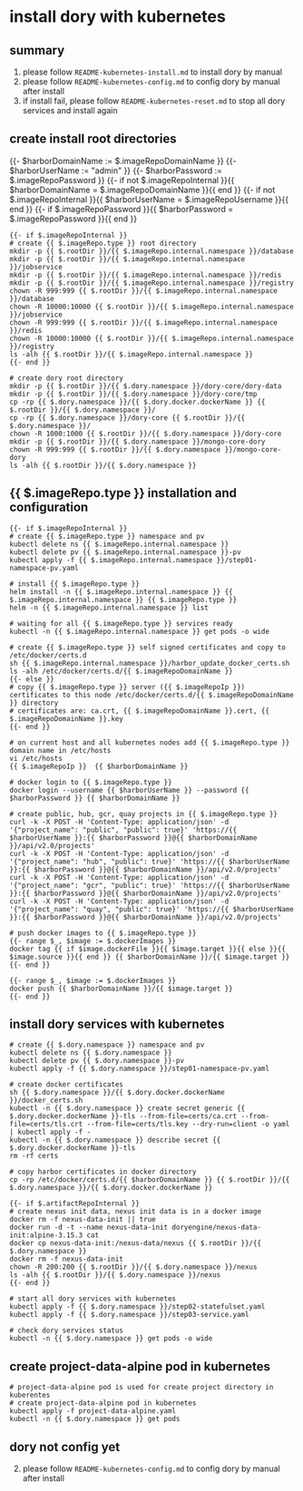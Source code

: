 # install dory with kubernetes

## summary

1. please follow `README-kubernetes-install.md` to install dory by manual
2. please follow `README-kubernetes-config.md` to config dory by manual after install
3. if install fail, please follow `README-kubernetes-reset.md` to stop all dory services and install again

## create install root directories

{{- $harborDomainName := $.imageRepoDomainName }}
{{- $harborUserName := "admin" }}
{{- $harborPassword := $.imageRepoPassword }}
{{- if not $.imageRepoInternal }}{{ $harborDomainName = $.imageRepoDomainName }}{{ end }}
{{- if not $.imageRepoInternal }}{{ $harborUserName = $.imageRepoUsername }}{{ end }}
{{- if $.imageRepoPassword }}{{ $harborPassword = $.imageRepoPassword }}{{ end }}

```shell script
{{- if $.imageRepoInternal }}
# create {{ $.imageRepo.type }} root directory
mkdir -p {{ $.rootDir }}/{{ $.imageRepo.internal.namespace }}/database
mkdir -p {{ $.rootDir }}/{{ $.imageRepo.internal.namespace }}/jobservice
mkdir -p {{ $.rootDir }}/{{ $.imageRepo.internal.namespace }}/redis
mkdir -p {{ $.rootDir }}/{{ $.imageRepo.internal.namespace }}/registry
chown -R 999:999 {{ $.rootDir }}/{{ $.imageRepo.internal.namespace }}/database
chown -R 10000:10000 {{ $.rootDir }}/{{ $.imageRepo.internal.namespace }}/jobservice
chown -R 999:999 {{ $.rootDir }}/{{ $.imageRepo.internal.namespace }}/redis
chown -R 10000:10000 {{ $.rootDir }}/{{ $.imageRepo.internal.namespace }}/registry
ls -alh {{ $.rootDir }}/{{ $.imageRepo.internal.namespace }}
{{- end }}

# create dory root directory
mkdir -p {{ $.rootDir }}/{{ $.dory.namespace }}/dory-core/dory-data
mkdir -p {{ $.rootDir }}/{{ $.dory.namespace }}/dory-core/tmp
cp -rp {{ $.dory.namespace }}/{{ $.dory.docker.dockerName }} {{ $.rootDir }}/{{ $.dory.namespace }}/
cp -rp {{ $.dory.namespace }}/dory-core {{ $.rootDir }}/{{ $.dory.namespace }}/
chown -R 1000:1000 {{ $.rootDir }}/{{ $.dory.namespace }}/dory-core
mkdir -p {{ $.rootDir }}/{{ $.dory.namespace }}/mongo-core-dory
chown -R 999:999 {{ $.rootDir }}/{{ $.dory.namespace }}/mongo-core-dory
ls -alh {{ $.rootDir }}/{{ $.dory.namespace }}

```

## {{ $.imageRepo.type }} installation and configuration

```shell script
{{- if $.imageRepoInternal }}
# create {{ $.imageRepo.type }} namespace and pv
kubectl delete ns {{ $.imageRepo.internal.namespace }}
kubectl delete pv {{ $.imageRepo.internal.namespace }}-pv
kubectl apply -f {{ $.imageRepo.internal.namespace }}/step01-namespace-pv.yaml

# install {{ $.imageRepo.type }}
helm install -n {{ $.imageRepo.internal.namespace }} {{ $.imageRepo.internal.namespace }} {{ $.imageRepo.type }}
helm -n {{ $.imageRepo.internal.namespace }} list

# waiting for all {{ $.imageRepo.type }} services ready
kubectl -n {{ $.imageRepo.internal.namespace }} get pods -o wide

# create {{ $.imageRepo.type }} self signed certificates and copy to /etc/docker/certs.d
sh {{ $.imageRepo.internal.namespace }}/harbor_update_docker_certs.sh
ls -alh /etc/docker/certs.d/{{ $.imageRepoDomainName }}
{{- else }}
# copy {{ $.imageRepo.type }} server ({{ $.imageRepoIp }}) certificates to this node /etc/docker/certs.d/{{ $.imageRepoDomainName }} directory
# certificates are: ca.crt, {{ $.imageRepoDomainName }}.cert, {{ $.imageRepoDomainName }}.key
{{- end }}

# on current host and all kubernetes nodes add {{ $.imageRepo.type }} domain name in /etc/hosts
vi /etc/hosts
{{ $.imageRepoIp }}  {{ $harborDomainName }}

# docker login to {{ $.imageRepo.type }}
docker login --username {{ $harborUserName }} --password {{ $harborPassword }} {{ $harborDomainName }}

# create public, hub, gcr, quay projects in {{ $.imageRepo.type }}
curl -k -X POST -H 'Content-Type: application/json' -d '{"project_name": "public", "public": true}' 'https://{{ $harborUserName }}:{{ $harborPassword }}@{{ $harborDomainName }}/api/v2.0/projects'
curl -k -X POST -H 'Content-Type: application/json' -d '{"project_name": "hub", "public": true}' 'https://{{ $harborUserName }}:{{ $harborPassword }}@{{ $harborDomainName }}/api/v2.0/projects'
curl -k -X POST -H 'Content-Type: application/json' -d '{"project_name": "gcr", "public": true}' 'https://{{ $harborUserName }}:{{ $harborPassword }}@{{ $harborDomainName }}/api/v2.0/projects'
curl -k -X POST -H 'Content-Type: application/json' -d '{"project_name": "quay", "public": true}' 'https://{{ $harborUserName }}:{{ $harborPassword }}@{{ $harborDomainName }}/api/v2.0/projects'

# push docker images to {{ $.imageRepo.type }}
{{- range $_, $image := $.dockerImages }}
docker tag {{ if $image.dockerFile }}{{ $image.target }}{{ else }}{{ $image.source }}{{ end }} {{ $harborDomainName }}/{{ $image.target }}
{{- end }}

{{- range $_, $image := $.dockerImages }}
docker push {{ $harborDomainName }}/{{ $image.target }}
{{- end }}
```

## install dory services with kubernetes

```shell script
# create {{ $.dory.namespace }} namespace and pv
kubectl delete ns {{ $.dory.namespace }}
kubectl delete pv {{ $.dory.namespace }}-pv
kubectl apply -f {{ $.dory.namespace }}/step01-namespace-pv.yaml

# create docker certificates
sh {{ $.dory.namespace }}/{{ $.dory.docker.dockerName }}/docker_certs.sh
kubectl -n {{ $.dory.namespace }} create secret generic {{ $.dory.docker.dockerName }}-tls --from-file=certs/ca.crt --from-file=certs/tls.crt --from-file=certs/tls.key --dry-run=client -o yaml | kubectl apply -f -
kubectl -n {{ $.dory.namespace }} describe secret {{ $.dory.docker.dockerName }}-tls
rm -rf certs

# copy harbor certificates in docker directory
cp -rp /etc/docker/certs.d/{{ $harborDomainName }} {{ $.rootDir }}/{{ $.dory.namespace }}/{{ $.dory.docker.dockerName }}

{{- if $.artifactRepoInternal }}
# create nexus init data, nexus init data is in a docker image
docker rm -f nexus-data-init || true
docker run -d -t --name nexus-data-init doryengine/nexus-data-init:alpine-3.15.3 cat
docker cp nexus-data-init:/nexus-data/nexus {{ $.rootDir }}/{{ $.dory.namespace }}
docker rm -f nexus-data-init
chown -R 200:200 {{ $.rootDir }}/{{ $.dory.namespace }}/nexus
ls -alh {{ $.rootDir }}/{{ $.dory.namespace }}/nexus
{{- end }}

# start all dory services with kubernetes
kubectl apply -f {{ $.dory.namespace }}/step02-statefulset.yaml
kubectl apply -f {{ $.dory.namespace }}/step03-service.yaml

# check dory services status
kubectl -n {{ $.dory.namespace }} get pods -o wide
```

## create project-data-alpine pod in kubernetes

```shell script
# project-data-alpine pod is used for create project directory in kuberentes
# create project-data-alpine pod in kubernetes
kubectl apply -f project-data-alpine.yaml
kubectl -n {{ $.dory.namespace }} get pods
```

## dory not config yet

2. please follow `README-kubernetes-config.md` to config dory by manual after install
